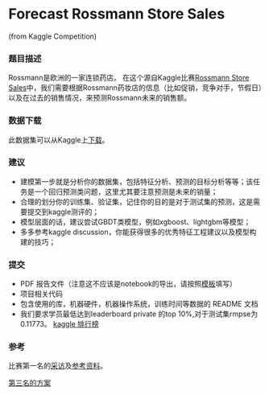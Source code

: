 # Forecast Rossmann Store Sales 
(from Kaggle Competition)


### 题目描述

Rossmann是欧洲的一家连锁药店。 在这个源自Kaggle比赛[Rossmann Store Sales](https://www.kaggle.com/c/rossmann-store-sales)中，我们需要根据Rossmann药妆店的信息（比如促销，竞争对手，节假日）以及在过去的销售情况，来预测Rossmann未来的销售额。

### 数据下载 
此数据集可以从Kaggle上[下载](https://www.kaggle.com/c/rossmann-store-sales/data)。


### 建议

* 建模第一步就是分析你的数据集，包括特征分析、预测的目标分析等等；该任务是一个回归预测类问题，这里尤其要注意预测是未来的销量；
* 合理的划分你的训练集、验证集，记住你的目的是对于测试集的预测，这是需要提交到kaggle测评的；
* 模型层面的话，建议尝试GBDT类模型，例如xgboost、lightgbm等模型；
* 多多参考kaggle discussion，你能获得很多的优秀特征工程建议以及模型构建的技巧；


### 提交
* PDF 报告文件（注意这不应该是notebook的导出，请按照[模板](https://github.com/nd009/capstone/blob/master/capstone_report_template.md)填写）
* 项目相关代码
* 包含使用的库，机器硬件，机器操作系统，训练时间等数据的 README 文档
* 我们要求学员最低达到leaderboard private 的top 10%,对于测试集rmpse为0.11773。
[kaggle 排行榜](https://www.kaggle.com/c/rossmann-store-sales/leaderboard)



### 参考
比赛第一名的[采访](http://blog.kaggle.com/2015/12/21/rossmann-store-sales-winners-interview-1st-place-gert/)及[参考资料](https://www.kaggle.com/c/rossmann-store-sales/forums/t/18024/model-documentation-1st-place)。

[第三名的方案](https://github.com/entron/entity-embedding-rossmann)
